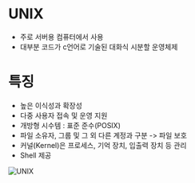 # UNIX
* 주로 서버용 컴퓨터에서 사용
* 대부분 코드가 c언어로 기술된 대화식 시분할 운영체제

# 특징
* 높은 이식성과 확장성
* 다중 사용자 접속 및 운영 지원
* 개방형 시수템 : 표준 준수(POSIX)
* 파일 소유자, 그룹 및 그 외 다른 계정과 구분 -> 파일 보호
* 커널(Kernel)은 프로세스, 기억 장치, 입출력 장치 등 관리
* Shell 제공


![UNIX](https://mblogthumb-phinf.pstatic.net/20150601_201/jvioonpe_1433127773897cWC1i_JPEG/unix_2.jpg?type=w2)